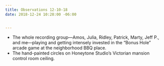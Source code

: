 ```yaml
---
title: Observations 12-10-18
date: 2018-12-24 10:28:00 -06:00


---
```


- The whole recording group—Amos, Julia, Ridley, Patrick, Marty, Jeff P., and me—playing and getting intensely invested in the “Bonus Hole” arcade game at the neighborhood BBQ place.
- The hand-painted circles on Honeytone Studio’s Victorian mansion control room ceiling.